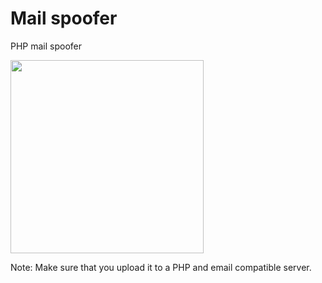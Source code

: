 # Mail spoofer
PHP mail spoofer

<img width="309" src="https://github.com/BlueArduino20/Mail_spoofer/blob/master/Screenshot_1.jpg">

Note: Make sure that you upload it to a PHP and email compatible server.
